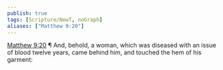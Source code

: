 ```yaml
---
publish: true
tags: [Scripture/NewT, noGraph]
aliases: ["Matthew 9:20"]
---
```

[Matthew 9:20](https://churchofjesuschrist.org/study/scriptures/nt/matt/9?lang=eng&id=p20#p20) ¶ And, behold, a woman, which was diseased with an issue of blood twelve years, came behind him, and touched the hem of his garment:
